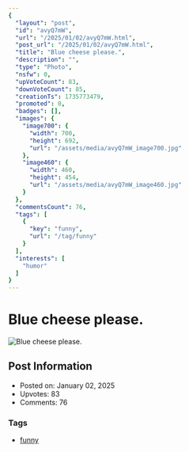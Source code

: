 ```yaml
---
{
  "layout": "post",
  "id": "avyQ7mW",
  "url": "/2025/01/02/avyQ7mW.html",
  "post_url": "/2025/01/02/avyQ7mW.html",
  "title": "Blue cheese please.",
  "description": "",
  "type": "Photo",
  "nsfw": 0,
  "upVoteCount": 83,
  "downVoteCount": 85,
  "creationTs": 1735773479,
  "promoted": 0,
  "badges": [],
  "images": {
    "image700": {
      "width": 700,
      "height": 692,
      "url": "/assets/media/avyQ7mW_image700.jpg"
    },
    "image460": {
      "width": 460,
      "height": 454,
      "url": "/assets/media/avyQ7mW_image460.jpg"
    }
  },
  "commentsCount": 76,
  "tags": [
    {
      "key": "funny",
      "url": "/tag/funny"
    }
  ],
  "interests": [
    "humor"
  ]
}
---
```


# Blue cheese please.

![Blue cheese please.](/assets/media/avyQ7mW_image700.jpg)

## Post Information

- Posted on: January 02, 2025
- Upvotes: 83
- Comments: 76

### Tags

- [funny](/tag/funny)
